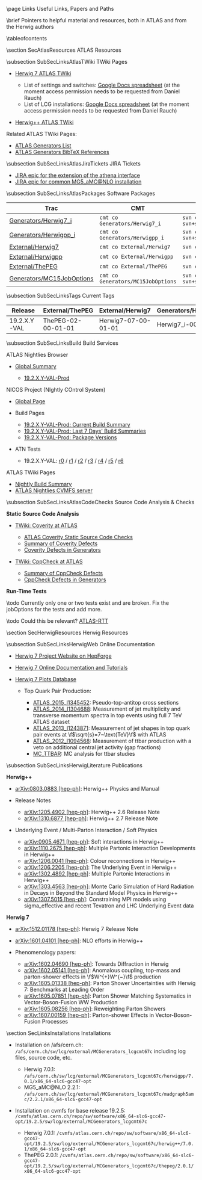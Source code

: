 \page Links Useful Links, Papers and Paths

\brief Pointers to helpful material and resources, both in ATLAS and from the Herwig authors


\tableofcontents


\section SecAtlasResources ATLAS Resources


\subsection SubSecLinksAtlasTWiki TWiki Pages

- [Herwig 7 ATLAS TWiki](https://twiki.cern.ch/twiki/bin/view/AtlasProtected/Herwig7ForAtlas>)

  - List of settings and switches: [Google Docs spreadsheet](https://docs.google.com/spreadsheets/d/1USUnQed5H8_r0y2f4sLJmY1il8G-yTeW2lnzqqO_5_I/edit?pli=1#gid=0)
    (at the moment access permission needs to be requested from Daniel Rauch)
  - List of LCG installations: [Google Docs spreadsheet](https://docs.google.com/spreadsheets/d/15smCIzARrwbHwQ1fKviFp_-uMgbcNRZjD5J7HLDZeps/edit#gid=0)
    (at the moment access permission needs to be requested from Daniel Rauch)

- [Herwig++ ATLAS TWiki](https://twiki.cern.ch/twiki/bin/viewauth/AtlasProtected/HerwigppForAtlas>)

Related ATLAS TWiki Pages:

- [ATLAS Generators List](https://twiki.cern.ch/twiki/bin/view/AtlasProtected/McGeneratorsForAtlas)
- [ATLAS Generators BibTeX References](https://twiki.cern.ch/twiki/bin/view/AtlasProtected/PubComUsefulBibTex#Monte_Carlo_generators)


\subsection SubSecLinksAtlasJiraTickets JIRA Tickets

- [JIRA epic for the extension of the athena interface](https://its.cern.ch/jira/browse/AGENE-1118)
- [JIRA epic for common MG5_aMC@NLO installation](https://its.cern.ch/jira/browse/AGENE-1141)


\subsection SubSecLinksAtlasPackages Software Packages

Trac                                                                                                      | CMT                                | SVN
--------------------------------------------------------------------------------------------------------- | ---------------------------------- | -----------------------------------------------------------------------
[Generators/Herwig7_i](https://svnweb.cern.ch/trac/atlasoff/browser/Generators/Herwig7_i/trunk)           | `cmt co Generators/Herwig7_i`      | `svn co svn+ssh://svn.cern.ch/reps/atlasoff/Generators/Herwig7_i/`
[Generators/Herwigpp_i](https://svnweb.cern.ch/trac/atlasoff/browser/Generators/Herwigpp_i/trunk)         | `cmt co Generators/Herwigpp_i`     | `svn co svn+ssh://svn.cern.ch/reps/atlasoff/Generators/Herwigpp_i/`
[External/Herwig7](https://svnweb.cern.ch/trac/atlasoff/browser/External/Herwig7/trunk)                   | `cmt co External/Herwig7`          | `svn co svn+ssh://svn.cern.ch/reps/atlasoff/External/Herwig7/`
[External/Herwigpp](https://svnweb.cern.ch/trac/atlasoff/browser/External/Herwigpp/trunk)                 | `cmt co External/Herwigpp`         | `svn co svn+ssh://svn.cern.ch/reps/atlasoff/External/Herwigpp/`
[External/ThePEG](https://svnweb.cern.ch/trac/atlasoff/browser/External/ThePEG/trunk)                     | `cmt co External/ThePEG`           | `svn co svn+ssh://svn.cern.ch/reps/atlasoff/External/ThePEG/`
[Generators/MC15JobOptions](https://svnweb.cern.ch/trac/atlasoff/browser/Generators/MC15JobOptions/trunk) | `cmt co Generators/MC15JobOptions` | `svn co svn+ssh://svn.cern.ch/reps/atlasoff/Generators/MC15JobOptions/`


\subsection SubSecLinksTags Current Tags

Release      | External/ThePEG    | External/Herwig7    | Generators/Herwig7_i | References
------------ | ------------------ | ------------------- | -------------------- | ----------------------------------------------------
19.2.X.Y-VAL | ThePEG-02-00-01-01 | Herwig7-07-00-01-01 | Herwig7_i-00-00-00   | [ticket](https://its.cern.ch/jira/browse/AGENE-1203)


\subsection SubSecLinksBuild Build Services

ATLAS Nightlies Browser

- [Global Summary](http://atlas-nightlies-browser.cern.ch/~platinum/nightlies/globalpage)

  - [19.2.X.Y-VAL-Prod](http://atlas-nightlies-browser.cern.ch/~platinum/nightlies/info?tp=g&nightly=19.2.X.Y-VAL-Prod)

NICOS Project (NIghtly COntrol System)

- [Global Page](http://atlas-computing.web.cern.ch/atlas-computing/links/distDirectory/nightlies/global_static/)

- Build Pages

  - [19.2.X.Y-VAL-Prod: Current Build Summary](http://atlas-computing.web.cern.ch/atlas-computing/links/distDirectory/nightlies/global/index19.2.X.Y-VAL-Prod.html)
  - [19.2.X.Y-VAL-Prod: Last 7 Days' Build Summaries](http://atlas-computing.web.cern.ch/atlas-computing/links/distDirectory/nightlies/patchWebArea/nicos_web_area192XYVALProd64BS6G47ProdOpt/index.html)
  - [19.2.X.Y-VAL-Prod: Package Versions](http://atlas-computing.web.cern.ch/atlas-computing/links/distDirectory/nightlies/patchWebArea/nicos_web_area192XYVALProd64BS6G47ProdOpt/nicos_content_6.html)

- ATN Tests

  - 19.2.X.Y-VAL:
    [r0](http://atlas-computing.web.cern.ch/atlas-computing/links/distDirectory/nightlies/patchWebArea/nicos_web_area192XYVALProd64BS6G47ProdOpt/nicos_testsummary_0.html) /
    [r1](http://atlas-computing.web.cern.ch/atlas-computing/links/distDirectory/nightlies/patchWebArea/nicos_web_area192XYVALProd64BS6G47ProdOpt/nicos_testsummary_1.html) /
    [r2](http://atlas-computing.web.cern.ch/atlas-computing/links/distDirectory/nightlies/patchWebArea/nicos_web_area192XYVALProd64BS6G47ProdOpt/nicos_testsummary_2.html) /
    [r3](http://atlas-computing.web.cern.ch/atlas-computing/links/distDirectory/nightlies/patchWebArea/nicos_web_area192XYVALProd64BS6G47ProdOpt/nicos_testsummary_3.html) /
    [r4](http://atlas-computing.web.cern.ch/atlas-computing/links/distDirectory/nightlies/patchWebArea/nicos_web_area192XYVALProd64BS6G47ProdOpt/nicos_testsummary_4.html) /
    [r5](http://atlas-computing.web.cern.ch/atlas-computing/links/distDirectory/nightlies/patchWebArea/nicos_web_area192XYVALProd64BS6G47ProdOpt/nicos_testsummary_5.html) /
    [r6](http://atlas-computing.web.cern.ch/atlas-computing/links/distDirectory/nightlies/patchWebArea/nicos_web_area192XYVALProd64BS6G47ProdOpt/nicos_testsummary_6.html)

ATLAS TWiki Pages

- [Nightly Build Summary](https://twiki.cern.ch/twiki/bin/viewauth/AtlasComputing/NightlyBuildSummary)
- [ATLAS Nightlies CVMFS server](https://twiki.cern.ch/twiki/bin/view/AtlasComputing/AtlasNightliesCernVMFS)


\subsection SubSecLinksAtlasCodeChecks Source Code Analysis & Checks

**Static Source Code Analysis**

- [TWiki: Coverity at ATLAS](https://twiki.cern.ch/twiki/bin/view/AtlasComputing/AtlasCoverity)

  - [ATLAS Coverity Static Source Code Checks](https://atlas-coverity.cern.ch/)
  - [Summary of Coverity Defects](http://atlas-computing.web.cern.ch/atlas-computing/projects/qa/CoverityResult/Projects/Statistics.xml)
  - [Coverity Defects in Generators](http://atlas-computing.web.cern.ch/atlas-computing/projects/qa/CoverityResult/emails/atlas-srl-Generators.txt)

- [TWiki: CppCheck at ATLAS](https://twiki.cern.ch/twiki/bin/view/AtlasComputing/CppCheck)

  - [Summary of CppCheck Defects](http://atlas-computing.web.cern.ch/atlas-computing/projects/qa/cppcheck/result/Statistics.xml)
  - [CppCheck Defects in Generators](http://atlas-computing.web.cern.ch/atlas-computing/projects/qa/cppcheck/emails/atlas-srl-Generators.txt)


**Run-Time Tests**

\todo Currently only one or two tests exist and are broken. Fix the jobOptions for the tests and add more.

\todo Could this be relevant? [ATLAS-RTT](https://atlas-rtt.cern.ch/)



\section SecHerwigResources Herwig Resources


\subsection SubSecLinksHerwigWeb Online Documentation

- [Herwig 7 Project Website on HepForge](http://herwig.hepforge.org)
  
- [Herwig 7 Online Documentation and Tutorials](http://herwig.hepforge.org/tutorials/index.html)

- [Herwig 7 Plots Database](https://herwig.hepforge.org/plots/herwig7.0)
   
  - Top Quark Pair Production:

    - [ATLAS_2015_I1345452](https://herwig.hepforge.org/plots/herwig7.0/Rivet-LHC-Jets/ATLAS_2015_I1345452/index.html): Pseudo-top-antitop cross sections
    - [ATLAS_2014_I1304688](https://herwig.hepforge.org/plots/herwig7.0/Rivet-LHC-Jets/ATLAS_2014_I1304688/index.html): Measurement of jet multiplicity and transverse momentum spectra in top events using full 7 TeV ATLAS dataset
    - [ATLAS_2013_I1243871](https://herwig.hepforge.org/plots/herwig7.0/Rivet-LHC-Jets/ATLAS_2013_I1243871/index.html): Measurement of jet shapes in top quark pair events at \f$\sqrt{s}=7~\text{TeV}\f$ with ATLAS
    - [ATLAS_2012_I1094568](https://herwig.hepforge.org/plots/herwig7.0/Rivet-LHC-Jets/ATLAS_2012_I1094568/index.html): Measurement of ttbar production with a veto on additional central jet activity (gap fractions)
    - [MC_TTBAR](https://herwig.hepforge.org/plots/herwig7.0/Rivet-LHC-Jets/MC_TTBAR/index.html): MC analysis for ttbar studies


\subsection SubSecLinksHerwigLiterature Publications

**Herwig++**

- [arXiv:0803.0883 [hep-ph]](http://arxiv.org/abs/0803.0883): Herwig++ Physics and Manual

- Release Notes

  - [arXiv:1205.4902 [hep-ph]](http://arxiv.org/abs/1205.4902): Herwig++ 2.6 Release Note
  - [arXiv:1310.6877 [hep-ph]](http://arxiv.org/abs/1310.6877): Herwig++ 2.7 Release Note

- Underlying Event / Multi-Parton Interaction / Soft Physics
  
  - [arXiv:0905.4671 [hep-ph]](http://arxiv.org/abs/0905.4671): Soft interactions in Herwig++
  - [arXiv:1110.2675 [hep-ph]](http://arxiv.org/abs/1110.2675): Multiple Partonic Interaction Developments in Herwig++
  - [arXiv:1206.0041 [hep-ph]](http://arxiv.org/abs/1206.0041): Colour reconnections in Herwig++
  - [arXiv:1206.2205 [hep-ph]](http://arxiv.org/abs/1206.2205): The Underlying Event in Herwig++
  - [arXiv:1302.4892 [hep-ph]](http://arxiv.org/abs/1302.4892): Multiple Partonic Interactions in Herwig++
  - [arXiv:1303.4563 [hep-ph]](http://arxiv.org/abs/1303.4563): Monte Carlo Simulation of Hard Radiation in Decays in Beyond the Standard Model Physics in Herwig++
  - [arXiv:1307.5015 [hep-ph]](http://arxiv.org/abs/1307.5015): Constraining MPI models using sigma_effective and recent Tevatron and LHC Underlying Event data

**Herwig 7**

- [arXiv:1512.01178 [hep-ph]](http://arxiv.org/abs/1512.01178): Herwig 7 Release Note
- [arXiv:1601.04101 [hep-ph]](http://arxiv.org/abs/1601.04101): NLO efforts in Herwig++

- Phenomenology papers:

  - [arXiv:1602.04690 [hep-ph]](http://arxiv.org/abs/1602.04690): Towards Diffraction in Herwig
  - [arXiv:1602.05141 [hep-ph]](http://arxiv.org/abs/1602.05141): Anomalous coupling, top-mass and parton-shower effects in \f$W^{+}W^{−}\f$ production
  - [arXiv:1605.01338 [hep-ph]](http://arxiv.org/abs/1605.01338): Parton Shower Uncertainties with Herwig 7: Benchmarks at Leading Order
  - [arXiv:1605.07851 [hep-ph]](http://arxiv.org/abs/1605.07851): Parton Shower Matching Systematics in Vector-Boson-Fusion WW Production
  - [arXiv:1605.08256 [hep-ph]](http://arxiv.org/abs/1605.08256): Reweighting Parton Showers
  - [arXiv:1607.00159 [hep-ph]](http://arxiv.org/abs/1607.00159): Parton-shower Effects in Vector-Boson-Fusion Processes



\section SecLinksInstallations Installations


- Installation on /afs/cern.ch: `/afs/cern.ch/sw/lcg/external/MCGenerators_lcgcmt67c`
  including log files, source code, etc.

  - Herwig 7.0.1: `/afs/cern.ch/sw/lcg/external/MCGenerators_lcgcmt67c/herwigpp/7.0.1/x86_64-slc6-gcc47-opt`
  - MG5_aMC@NLO 2.2.1: `/afs/cern.ch/sw/lcg/external/MCGenerators_lcgcmt67c/madgraph5amc/2.2.1/x86_64-slc6-gcc47-opt`

- Installation on cvmfs for base release 19.2.5: `/cvmfs/atlas.cern.ch/repo/sw/software/x86_64-slc6-gcc47-opt/19.2.5/sw/lcg/external/MCGenerators_lcgcmt67c`

  - Herwig 7.0.1: `/cvmfs/atlas.cern.ch/repo/sw/software/x86_64-slc6-gcc47-opt/19.2.5/sw/lcg/external/MCGenerators_lcgcmt67c/herwig++/7.0.1/x86_64-slc6-gcc47-opt`
  - ThePEG 2.0.1: `/cvmfs/atlas.cern.ch/repo/sw/software/x86_64-slc6-gcc47-opt/19.2.5/sw/lcg/external/MCGenerators_lcgcmt67c/thepeg/2.0.1/x86_64-slc6-gcc47-opt`
